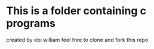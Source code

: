 # This is a folder containing c programs

created by obi william
feel free to clone and fork this repo
